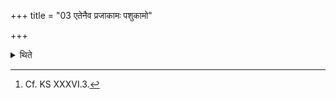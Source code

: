 +++
title = "03 एतेनैव प्रजाकामः पशुकामो"

+++

<details><summary>थिते</summary>

3. The sacrificer who desires progeny or cattle should perform merely this (Vaiśvadeva-parvan).[^1]

[^1]: Cf. KS XXXVI.3.
</details>
